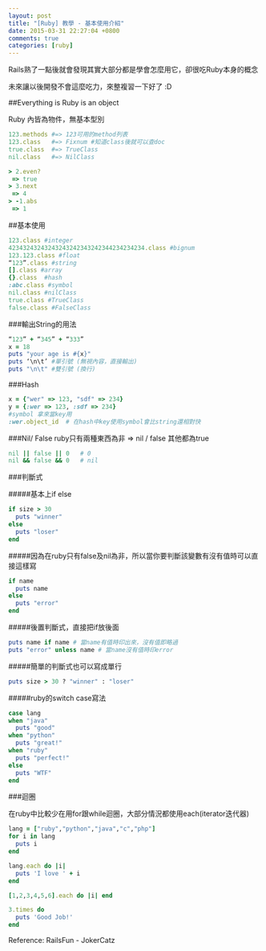 ```yaml
---
layout: post
title: "[Ruby] 教學 - 基本使用介紹"
date: 2015-03-31 22:27:04 +0800
comments: true
categories: [ruby]
---
```


Rails熟了一點後就會發現其實大部分都是學會怎麼用它，卻很吃Ruby本身的概念

未來讓以後開發不會這麼吃力，來整複習一下好了 :D


##Everything is Ruby is an object

Ruby 內皆為物件，無基本型別

```ruby X.class，X.methods 的用法
123.methods #=> 123可用的method列表  
123.class   #=> Fixnum #知道class後就可以查doc  
true.class  #=> TrueClass  
nil.class   #=> NilClass  
```

```ruby 
> 2.even?
 => true
> 3.next
 => 4
> -1.abs
 => 1
```

##基本使用

```ruby 各種常見型別
123.class #integer
42343243243243243242343242344234234234.class #bignum  
123.123.class #float  
“123”.class #string  
[].class #array  
{}.class  #hash  
:abc.class #symbol  
nil.class #nilClass  
true.class #TrueClass
false.class #FalseClass  
```

###輸出String的用法
```ruby 輸出String的用法
“123” + “345” + “333”  
x = 18  
puts "your age is #{x}"  
puts ‘\n\t’ #單引號 (無視內容，直接輸出)  
puts "\n\t" #雙引號 (換行)
```

###Hash
```ruby hash宣告方式
x = {"wer" => 123, "sdf" => 234}  
y = {:wer => 123, :sdf => 234}  
#symbol 拿來當key用  
:wer.object_id  # 在hash中key使用symbol會比string還相對快    
```

###Nil/ False
ruby只有兩種東西為非 => nil / false
其他都為true

``` ruby nil false
nil || false || 0   # 0    
nil && false && 0   # nil  
```

###判斷式

#####基本上if else

``` ruby if/else if/elsif/else unless/end
if size > 30  
  puts "winner"  
else  
  puts "loser"  
end
```

#####因為在ruby只有false及nil為非，所以當你要判斷該變數有沒有值時可以直接這樣寫
``` ruby 
if name
  puts name
else
  puts "error"
end
```
#####後置判斷式，直接把if放後面
``` ruby 
puts name if name # 當name有值時印出來，沒有值即略過
puts "error" unless name # 當name沒有值時印error
```


#####簡單的判斷式也可以寫成單行

``` ruby condition ? true : false
puts size > 30 ? "winner" : "loser"    
```


#####ruby的switch case寫法

``` ruby case/when/end
case lang
when "java"
  puts "good"
when "python"
  puts "great!"
when "ruby"
  puts "perfect!"
else
  puts "WTF"
end
```

###迴圈

在ruby中比較少在用for跟while迴圈，大部分情況都使用each(iterator迭代器)

``` ruby each
lang = ["ruby","python","java","c","php"]
for i in lang
  puts i
end

lang.each do |i|
  puts 'I love ' + i
end

[1,2,3,4,5,6].each do |i| end

3.times do
  puts 'Good Job!'
end
```



Reference: RailsFun - JokerCatz
